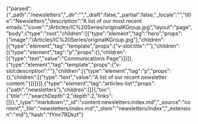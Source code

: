 {"parsed":{"_path":"/newsletters","_dir":"","_draft":false,"_partial":false,"_locale":"","title":"Newsletters","description":"A list of our most recent emails.","cover":"/Articles/IC%20Series/originalKGroup.jpg","layout":"page","body":{"type":"root","children":[{"type":"element","tag":"hero","props":{"image":"/Articles/IC%20Series/originalKGroup.jpg"},"children":[{"type":"element","tag":"template","props":{"v-slot:title":""},"children":[{"type":"element","tag":"p","props":{},"children":[{"type":"text","value":"Communications Page"}]}]},{"type":"element","tag":"template","props":{"v-slot:description":""},"children":[{"type":"element","tag":"p","props":{},"children":[{"type":"text","value":"A list of our recent newsletter content."}]}]}]},{"type":"element","tag":"articles-list","props":{"path":"newsletters"},"children":[]}],"toc":{"title":"","searchDepth":2,"depth":2,"links":[]}},"_type":"markdown","_id":"content:newsletters:index.md","_source":"content","_file":"newsletters/index.md","_stem":"newsletters/index","_extension":"md"},"hash":"fYmr7RDkzf"}